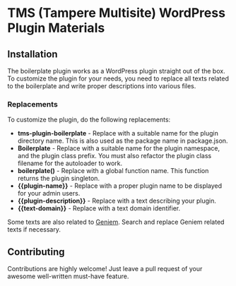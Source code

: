 # TMS (Tampere Multisite) WordPress Plugin Materials

## Installation

The boilerplate plugin works as a WordPress plugin straight out of the box. To customize the plugin for your needs, you need to replace all texts related to the boilerplate and write proper descriptions into various files.

### Replacements

To customize the plugin, do the following replacements:

- **tms-plugin-boilerplate** - Replace with a suitable name for the plugin directory name. This is also used as the package name in package.json.
- **Boilerplate** - Replace with a suitable name for the plugin namespace, and the plugin class prefix. You must also refactor the plugin class filename for the autoloader to work.
- **boilerplate()** - Replace with a global function name. This function returns the plugin singleton.
- **{{plugin-name}}** - Replace with a proper plugin name to be displayed for your admin users.
- **{{plugin-description}}** - Replace with a text describing your plugin.
- **{{text-domain}}** - Replace with a text domain identifier.

Some texts are also related to [Geniem](https://www.geniem.com). Search and replace Geniem related texts if necessary.

## Contributing

Contributions are highly welcome! Just leave a pull request of your awesome well-written must-have feature.
